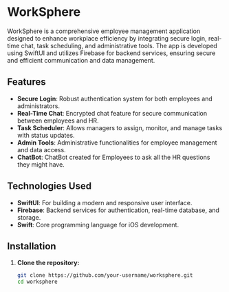# WorkSphere

WorkSphere is a comprehensive employee management application designed to enhance workplace efficiency by integrating secure login, real-time chat, task scheduling, and administrative tools. The app is developed using SwiftUI and utilizes Firebase for backend services, ensuring secure and efficient communication and data management.

## Features

- **Secure Login**: Robust authentication system for both employees and administrators.
- **Real-Time Chat**: Encrypted chat feature for secure communication between employees and HR.
- **Task Scheduler**: Allows managers to assign, monitor, and manage tasks with status updates.
- **Admin Tools**: Administrative functionalities for employee management and data access.
- **ChatBot**: ChatBot created for Employees to ask all the HR questions they might have.
## Technologies Used

- **SwiftUI**: For building a modern and responsive user interface.
- **Firebase**: Backend services for authentication, real-time database, and storage.
- **Swift**: Core programming language for iOS development.

## Installation

1. **Clone the repository:**
   ```sh
   git clone https://github.com/your-username/worksphere.git
   cd worksphere
